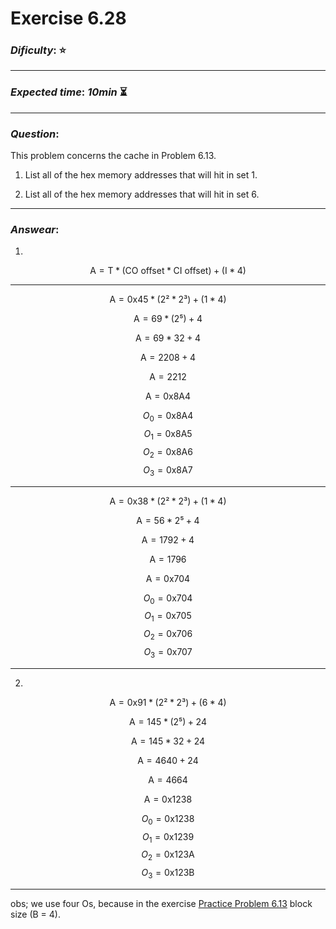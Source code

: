 Exercise 6.28
==============

### ***Dificulty***: :star:

---

### ***Expected time***: ***10min*** :hourglass_flowing_sand:

---

### ***Question***:
This problem concerns the cache in Problem 6.13.  

1. List all of the hex memory addresses that will hit in set 1.  

2. List all of the hex memory addresses that will hit in set 6.  

---  

### ***Answear***:  
1. 

$$ \text{A} = \text{T} * (\text{CO offset} * \text{CI offset}) + (\text{I} * 4) $$

---

$$ \text{A} = \text{0x45} * (2² * 2³) + (1 * 4) $$

$$ \text{A} = 69 * (2⁵) + 4 $$

$$ \text{A} = 69 * 32 + 4 $$

$$ \text{A} = 2208 + 4 $$

$$ \text{A} = 2212 $$

$$ \text{A} = \text{0x8A4} $$

$$ O_0 = \text{0x8A4} $$
$$ O_1 = \text{0x8A5} $$
$$ O_2 = \text{0x8A6} $$
$$ O_3 = \text{0x8A7} $$

---

$$ \text{A} = \text{0x38} * (2² * 2³) + (1 * 4) $$

$$ \text{A} = 56 * 2⁵ + 4 $$

$$ \text{A} = 1792 + 4 $$

$$ \text{A} = 1796 $$

$$ \text{A} = \text{0x704} $$

$$ O_0 = \text{0x704} $$
$$ O_1 = \text{0x705} $$
$$ O_2 = \text{0x706} $$
$$ O_3 = \text{0x707} $$

---

2. 

$$ \text{A} = \text{0x91} * (2² * 2³) + (6 * 4) $$

$$ \text{A} = 145 * (2⁵) + 24 $$

$$ \text{A} = 145 * 32 + 24 $$

$$ \text{A} = 4640 + 24 $$

$$ \text{A} = 4664 $$

$$ \text{A} = \text{0x1238} $$

$$ O_0 = \text{0x1238} $$
$$ O_1 = \text{0x1239} $$
$$ O_2 = \text{0x123A} $$
$$ O_3 = \text{0x123B} $$

---

obs; we use four Os, because in the exercise [Practice Problem 6.13](../../Practice%20Problems/Practice%20Problem%206.13/README.md) block size (B = 4).
